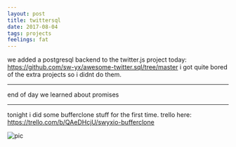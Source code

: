 ```yaml
---
layout: post
title: twittersql
date: 2017-08-04
tags: projects
feelings: fat
---
```


we added a postgresql backend to the twitter.js project today:
<https://github.com/sw-yx/awesome-twitter.sql/tree/master> i got quite bored of the extra projects so i didnt do them.


---

end of day we learned about promises

---

tonight i did some bufferclone stuff for the first time. trello here: <https://trello.com/b/QAeDHcjU/swyxio-bufferclone>

![pic](https://github.com/sw-yx/swyxdotio/blob/master/bufferclone/bufferclone.png)
